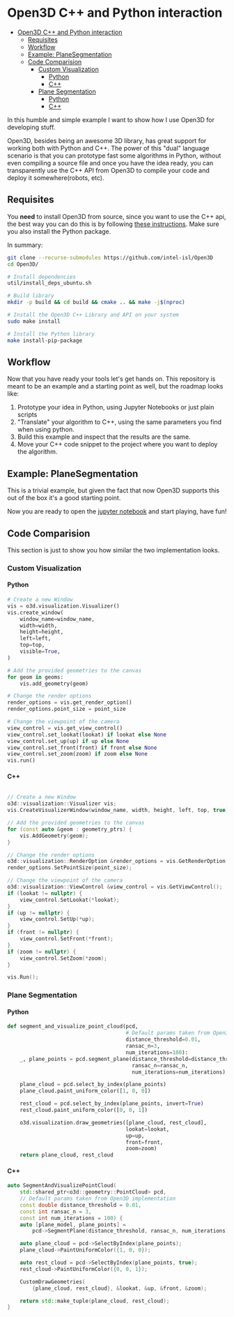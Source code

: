 # Open3D C++ and Python interaction

- [Open3D C++ and Python interaction](#open3d-c-and-python-interaction)
  - [Requisites](#requisites)
  - [Workflow](#workflow)
  - [Example: PlaneSegmentation](#example-planesegmentation)
  - [Code Comparision](#code-comparision)
    - [Custom Visualization](#custom-visualization)
      - [Python](#python)
      - [C++](#c)
    - [Plane Segmentation](#plane-segmentation)
      - [Python](#python-1)
      - [C++](#c-1)

In this humble and simple example I want to show how I use Open3D for developing
stuff.

Open3D, besides being an awesome 3D library, has great support for working both
with Python and C++. The power of this "dual" language scenario is that you can
prototype fast some algorithms in Python, without even compiling a source file
and once you have the idea ready, you can transparently use the C++ API from
Open3D to compile your code and deploy it somewhere(robots, etc).

## Requisites

You **need** to install Open3D from source, since you want to use the C++ api,
the best way you can do this is by following [these
instructions](http://www.open3d.org/docs/latest/compilation.html#compilation).
Make sure you also install the Python package.

In summary:

```sh
git clone --recurse-submodules https://github.com/intel-isl/Open3D
cd Open3D/

# Install dependencies
util/install_deps_ubuntu.sh

# Build library
mkdir -p build && cd build && cmake .. && make -j$(nproc)

# Install the Open3D C++ Library and API on your system
sudo make install

# Install the Python library
make install-pip-package
```

## Workflow

Now that you have ready your tools let's get hands on. This repository is meant
to be an example and a starting point as well, but the roadmap looks like:

1. Prototype your idea in Python, using Jupyter Notebooks or just plain scripts
2. "Translate" your algorithm to C++, using the same parameters you find when
   using python.
3. Build this example and inspect that the results are the same.
4. Move your C++ code snippet to the project where you want to deploy the
   algorithm.

## Example: PlaneSegmentation

This is a trivial example, but given the fact that now Open3D supports this out
of the box it's a good starting point.

Now you are ready to open the [jupyter notebook](./plane_segmentation.ipynb)
and start playing, have fun!

## Code Comparision

This section is just to show you how similar the two implementation looks.

### Custom Visualization

#### Python

```python
# Create a new Window
vis = o3d.visualization.Visualizer()
vis.create_window(
    window_name=window_name,
    width=width,
    height=height,
    left=left,
    top=top,
    visible=True,
)

# Add the provided geometries to the canvas
for geom in geoms:
    vis.add_geometry(geom)

# Change the render options
render_options = vis.get_render_option()
render_options.point_size = point_size

# Change the viewpoint of the camera
view_control = vis.get_view_control()
view_control.set_lookat(lookat) if lookat else None
view_control.set_up(up) if up else None
view_control.set_front(front) if front else None
view_control.set_zoom(zoom) if zoom else None
vis.run()
```

#### C++

```cpp

// Create a new Window
o3d::visualization::Visualizer vis;
vis.CreateVisualizerWindow(window_name, width, height, left, top, true);

// Add the provided geometries to the canvas
for (const auto &geom : geometry_ptrs) {
    vis.AddGeometry(geom);
}

// Change the render options
o3d::visualization::RenderOption &render_options = vis.GetRenderOption();
render_options.SetPointSize(point_size);

// Change the viewpoint of the camera
o3d::visualization::ViewControl &view_control = vis.GetViewControl();
if (lookat != nullptr) {
    view_control.SetLookat(*lookat);
}
if (up != nullptr) {
    view_control.SetUp(*up);
}
if (front != nullptr) {
    view_control.SetFront(*front);
}
if (zoom != nullptr) {
    view_control.SetZoom(*zoom);
}

vis.Run();
```

### Plane Segmentation

#### Python

```python
def segment_and_visualize_point_cloud(pcd,
                                      # Default params taken from Open3D implementation
                                      distance_threshold=0.01,
                                      ransac_n=3,
                                      num_iterations=100):
    _, plane_points = pcd.segment_plane(distance_threshold=distance_threshold,
                                        ransac_n=ransac_n,
                                        num_iterations=num_iterations)

    plane_cloud = pcd.select_by_index(plane_points)
    plane_cloud.paint_uniform_color([1, 0, 0])

    rest_cloud = pcd.select_by_index(plane_points, invert=True)
    rest_cloud.paint_uniform_color([0, 0, 1])

    o3d.visualization.draw_geometries([plane_cloud, rest_cloud],
                                      lookat=lookat,
                                      up=up,
                                      front=front,
                                      zoom=zoom)
    return plane_cloud, rest_cloud
```

#### C++

```cpp
auto SegmentAndVisualizePointCloud(
    std::shared_ptr<o3d::geometry::PointCloud> pcd,
    // Default params taken from Open3D implementation
    const double distance_threshold = 0.01,
    const int ransac_n = 3,
    const int num_iterations = 100) {
    auto [plane_model, plane_points] =
        pcd->SegmentPlane(distance_threshold, ransac_n, num_iterations);

    auto plane_cloud = pcd->SelectByIndex(plane_points);
    plane_cloud->PaintUniformColor({1, 0, 0});

    auto rest_cloud = pcd->SelectByIndex(plane_points, true);
    rest_cloud->PaintUniformColor({0, 0, 1});

    CustomDrawGeometries(
        {plane_cloud, rest_cloud}, &lookat, &up, &front, &zoom);

    return std::make_tuple(plane_cloud, rest_cloud);
}
```
